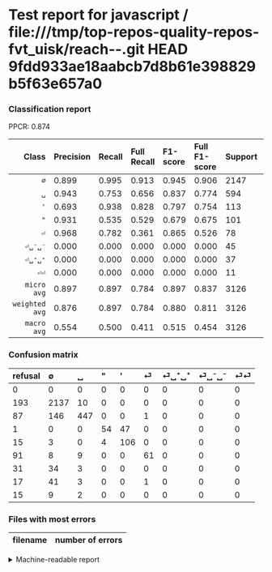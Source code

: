 # Test report for javascript / file:///tmp/top-repos-quality-repos-fvt_uisk/reach--.git HEAD 9fdd933ae18aabcb7d8b61e398829b5f63e657a0

### Classification report

PPCR: 0.874

| Class | Precision | Recall | Full Recall | F1-score | Full F1-score | Support | Full Support | PPCR |
|------:|:----------|:-------|:------------|:---------|:---------|:--------|:-------------|:-----|
| `∅` | 0.899| 0.995| 0.913| 0.945| 0.906| 2147| 2340| 0.918 |
| `␣` | 0.943| 0.753| 0.656| 0.837| 0.774| 594| 681| 0.872 |
| `'` | 0.693| 0.938| 0.828| 0.797| 0.754| 113| 128| 0.883 |
| `"` | 0.931| 0.535| 0.529| 0.679| 0.675| 101| 102| 0.990 |
| `⏎` | 0.968| 0.782| 0.361| 0.865| 0.526| 78| 169| 0.462 |
| `⏎␣⁻␣⁻` | 0.000| 0.000| 0.000| 0.000| 0.000| 45| 62| 0.726 |
| `⏎␣⁺␣⁺` | 0.000| 0.000| 0.000| 0.000| 0.000| 37| 68| 0.544 |
| `⏎⏎` | 0.000| 0.000| 0.000| 0.000| 0.000| 11| 26| 0.423 |
| `micro avg` | 0.897| 0.897| 0.784| 0.897| 0.837| 3126| 3576| 0.874 |
| `weighted avg` | 0.876| 0.897| 0.784| 0.880| 0.811| 3126| 3576| 0.874 |
| `macro avg` | 0.554| 0.500| 0.411| 0.515| 0.454| 3126| 3576| 0.874 |

### Confusion matrix

|refusal|  ∅| ␣| "| '| ⏎| ⏎␣⁺␣⁺| ⏎␣⁻␣⁻| ⏎⏎| 
|:---|:---|:---|:---|:---|:---|:---|:---|:---|
|0 |0 |0 |0 |0 |0 |0 |0 |0 |
|193 |2137 |10 |0 |0 |0 |0 |0 |0 |
|87 |146 |447 |0 |0 |1 |0 |0 |0 |
|1 |0 |0 |54 |47 |0 |0 |0 |0 |
|15 |3 |0 |4 |106 |0 |0 |0 |0 |
|91 |8 |9 |0 |0 |61 |0 |0 |0 |
|31 |34 |3 |0 |0 |0 |0 |0 |0 |
|17 |41 |3 |0 |0 |1 |0 |0 |0 |
|15 |9 |2 |0 |0 |0 |0 |0 |0 |

### Files with most errors

| filename | number of errors|
|:----:|:-----|

<details>
    <summary>Machine-readable report</summary>
```json
{
  "cl_report": {"\"": {"f1-score": 0.679245283018868, "precision": 0.9310344827586207, "recall": 0.5346534653465347, "support": 101}, "\u0027": {"f1-score": 0.7969924812030076, "precision": 0.6928104575163399, "recall": 0.9380530973451328, "support": 113}, "macro avg": {"f1-score": 0.5153868786997444, "precision": 0.5542239018229216, "recall": 0.5003281794268066, "support": 3126}, "micro avg": {"f1-score": 0.8973128598848369, "precision": 0.8973128598848369, "recall": 0.8973128598848369, "support": 3126}, "weighted avg": {"f1-score": 0.8801294769979489, "precision": 0.8756945874590928, "recall": 0.8973128598848369, "support": 3126}, "\u2205": {"f1-score": 0.9445303867403315, "precision": 0.8986543313708999, "recall": 0.9953423381462506, "support": 2147}, "\u23ce": {"f1-score": 0.8652482269503546, "precision": 0.9682539682539683, "recall": 0.782051282051282, "support": 78}, "\u23ce\u23ce": {"f1-score": 0.0, "precision": 0.0, "recall": 0.0, "support": 11}, "\u23ce\u2423\u207a\u2423\u207a": {"f1-score": 0.0, "precision": 0.0, "recall": 0.0, "support": 37}, "\u23ce\u2423\u207b\u2423\u207b": {"f1-score": 0.0, "precision": 0.0, "recall": 0.0, "support": 45}, "\u2423": {"f1-score": 0.8370786516853932, "precision": 0.9430379746835443, "recall": 0.7525252525252525, "support": 594}},
  "cl_report_full": {"\"": {"f1-score": 0.6749999999999999, "precision": 0.9310344827586207, "recall": 0.5294117647058824, "support": 102}, "\u0027": {"f1-score": 0.7544483985765124, "precision": 0.6928104575163399, "recall": 0.828125, "support": 128}, "macro avg": {"f1-score": 0.4544035961031645, "precision": 0.5542239018229216, "recall": 0.41101487983926416, "support": 3576}, "micro avg": {"f1-score": 0.8370635631154879, "precision": 0.8973128598848369, "recall": 0.7843959731543624, "support": 3576}, "weighted avg": {"f1-score": 0.8112946920488717, "precision": 0.8647483704154895, "recall": 0.7843959731543624, "support": 3576}, "\u2205": {"f1-score": 0.9058923272573123, "precision": 0.8986543313708999, "recall": 0.9132478632478632, "support": 2340}, "\u23ce": {"f1-score": 0.5258620689655172, "precision": 0.9682539682539683, "recall": 0.3609467455621302, "support": 169}, "\u23ce\u23ce": {"f1-score": 0.0, "precision": 0.0, "recall": 0.0, "support": 26}, "\u23ce\u2423\u207a\u2423\u207a": {"f1-score": 0.0, "precision": 0.0, "recall": 0.0, "support": 68}, "\u23ce\u2423\u207b\u2423\u207b": {"f1-score": 0.0, "precision": 0.0, "recall": 0.0, "support": 62}, "\u2423": {"f1-score": 0.7740259740259741, "precision": 0.9430379746835443, "recall": 0.6563876651982379, "support": 681}},
  "ppcr": 0.8741610738255033
}
```
</details>
